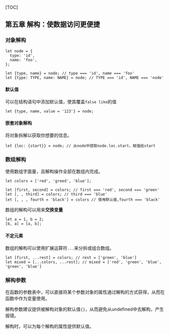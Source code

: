 [TOC]

## 第五章 解构：使数据访问更便捷

### 对象解构

```
let node = {
  type: 'id',
  name: 'foo',
};

let {type, name} = node; // type === 'id', name === 'foo'
let {type: TYPE, name: NAME} = node; // TYPE === 'id', NAME === 'node'
```

#### 默认值

可以在结构语句中添加默认值，使其覆盖`false like`的值

```
let {type, name, value = '123'} = node;
```

#### 嵌套对象解构

将对象拆解以获取你想要的信息。

```
let {loc: {start}} = node; // 从node中提取node.loc.start，赋值给start
```

### 数组解构

使用数组字面量，且解构操作全部在数组内完成。

```
let colors = ['red', 'greed', 'blue'];

let [first, second] = colors; // first === 'red', second === 'green'
let [, , third] = colors; // third === 'blue'
let [, , , fourth = 'black'] = colors // 使用默认值,fourth === 'black'
```

数组的解构可以用来**交换变量**

```
let a = 1, b = 2;
[b, a] = [a, b];
```

#### 不定元素

数组的解构可以使用扩展运算符`...`来分拆或组合数组。

```
let [first, ...rest] = colors; // rest = ['green', 'blue']
let mixed = [...colors, ...rest]; // mixed = ['red', 'green', 'blue', 'green', 'blue']
```

### 解构参数

在函数的参数表中，可以直接将某个参数对象的属性通过解构的方式获得，从而在函数中作为变量使用。

解构参数建议提供被解构对象的默认值`{}`，从而避免从undefined中去解构，产生报错。

解构时，可以为每个解构的属性提供默认值。